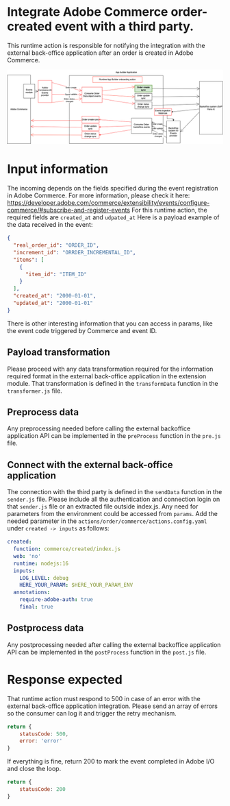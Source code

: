 # Integrate Adobe Commerce order-created event with a third party.
This runtime action is responsible for notifying the integration with the external back-office application after an order is created in Adobe Commerce.

![Alt text](CommerceOrderCreateSync.png "Title")

# Input information
The incoming depends on the fields specified during the event registration in Adobe Commerce. For more information, please check it here: https://developer.adobe.com/commerce/extensibility/events/configure-commerce/#subscribe-and-register-events
For this runtime action, the required fields are `created_at` and `udpated_at`
Here is a payload example of the data received in the event:
```json
{
  "real_order_id": "ORDER_ID",
  "increment_id": "ORRDER_INCREMENTAL_ID",
  "items": [
    {
      "item_id": "ITEM_ID"
    }
  ],
  "created_at": "2000-01-01",
  "updated_at": "2000-01-01"
}
```
There is other interesting information that you can access in params, like the event code triggered by Commerce and event ID.

## Payload transformation
Please proceed with any data transformation required for the information required format in the external back-office application in the extension module.
That transformation is defined in the `transformData` function in the `transformer.js` file.

## Preprocess data
Any preprocessing needed before calling the external backoffice application API can be implemented in the `preProcess` function in the `pre.js` file.

## Connect with the external back-office application
The connection with the third party is defined in the `sendData` function in the `sender.js` file.
Please include all the authentication and connection login on that `sender.js` file or an extracted file outside index.js.
Any need for parameters from the environment could be accessed from `params`. Add the needed parameter in the `actions/order/commerce/actions.config.yaml` under `created -> inputs` as follows:
```yaml
created:
  function: commerce/created/index.js
  web: 'no'
  runtime: nodejs:16
  inputs:
    LOG_LEVEL: debug
    HERE_YOUR_PARAM: $HERE_YOUR_PARAM_ENV
  annotations:
    require-adobe-auth: true
    final: true
```

## Postprocess data
Any postprocessing needed after calling the external backoffice application API can be implemented in the `postProcess` function in the `post.js` file.

# Response expected
That runtime action must respond to 500 in case of an error with the external back-office application integration. Please send an array of errors so the consumer can log it and trigger the retry mechanism.
```javascript
return {
    statusCode: 500,
    error: 'error'
}

```
If everything is fine, return 200 to mark the event completed in Adobe I/O and close the loop.
```javascript
return {
    statusCode: 200
}
```
